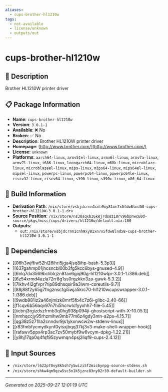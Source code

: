 ```yaml
---
aliases:
  - cups-brother-hl1210w
tags:
  - not-available
  - license/unknown
  - outputs/out
---
```


# cups-brother-hl1210w

## 📝 Description

Brother HL1210W printer driver

## 📋 Package Information

- **Name**: `cups-brother-hl1210w`
- **Version**: `3.0.1-1`
- **Available**: ❌ No
- **Broken**: ✅ No
- **Description**: Brother HL1210W printer driver
- **Homepage**: [http://www.brother.com/](http://www.brother.com/)
- **License**: `unknown`
- **Platforms**: `aarch64-linux`, `armv5tel-linux`, `armv6l-linux`, `armv7a-linux`, `armv7l-linux`, `i686-linux`, `loongarch64-linux`, `m68k-linux`, `microblaze-linux`, `microblazeel-linux`, `mips-linux`, `mips64-linux`, `mips64el-linux`, `mipsel-linux`, `powerpc-linux`, `powerpc64-linux`, `powerpc64le-linux`, `riscv32-linux`, `riscv64-linux`, `s390-linux`, `s390x-linux`, `x86_64-linux`

## 🔧 Build Information

- **Derivation Path**: `/nix/store/vsbjdcrnn1cnh9xy81xn7x5fdw8lnd58-cups-brother-hl1210W-3.0.1-1.drv`
- **Source Position**: `/nix/store/ns30sqxb36k8jrds8z18rv96bpnwc60d-source/pkgs/misc/cups/drivers/hl1210w/default.nix:100`
- **Outputs**:
  - `out`:  `/nix/store/vsbjdcrnn1cnh9xy81xn7x5fdw8lnd58-cups-brother-hl1210W-3.0.1-1`

## 🔗 Dependencies

- [[06h3wjffiw52hl26ihri5jga4jsq8ihp-bash-5.3p3]]
- [[637gahmp01jhcsncbl00b3fg5kcc6bys-gnused-4.9]]
- [[6nlq7dx3569bcliblrjzn81an6giq90g-hl1210wlpr-3.0.1-1.i386.deb]]
- [[6z54xrmd4azla72rr8g1ss0rgzkkn3za-gawk-5.3.2]]
- [[7lkhv4l2gfvpr7rip89dhsqsir9a3iwm-coreutils-9.7]]
- [[88j88f2y65g7fngznsc1gi5wja5krc70-hl1210wcupswrapper-3.0.1-1.i386.deb]]
- [[9wdb881iz2a46njmlzk8mrf5fb4c7z6i-glibc-2.40-66]]
- [[f1cqv6b56aqv97n7hi5hcrwlcfyyxhh7-file-5.45]]
- [[iicbnj3rgizdszfrmb3q0hg938p094ji-ghostscript-with-X-10.05.1]]
- [[nmhqccjy95rhzmihw9mb77m6z4gdy3mn-a2ps-4.15.7]]
- [[qg38z5z71lla2cnndvr9js1ykxnwcw2w-stdenv-linux]]
- [[r83fmbfycmydkynf0yisxjbqq37kj3v3-make-shell-wrapper-hook]]
- [[rafawv5ppx4rp3ac7zv50mybf9w6vcym-dpkg-1.22.21]]
- [[y8hj17qp0q4fqf95zywmqn4psj2liqf9-cups-2.4.12]]

## 📁 Input Sources

- `/nix/store/l622p70vy8k5sh7y5wizi5f2mic6ynpg-source-stdenv.sh`
- `/nix/store/shkw4qm9qcw5sc5n1k5jznc83ny02r39-default-builder.sh`

---
*Generated on 2025-09-27 12:01:19 UTC*
